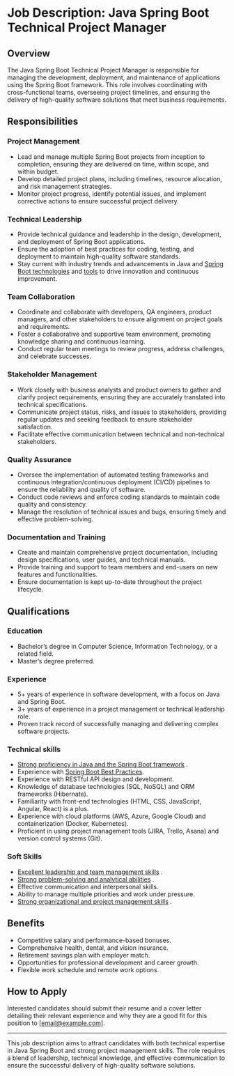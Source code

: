 # Job Description: Java Spring Boot Technical Project Manager

## Overview

The Java Spring Boot Technical Project Manager is responsible for managing the
development, deployment, and maintenance of applications using the Spring Boot framework.
This role involves coordinating with cross-functional teams, overseeing project timelines,
and ensuring the delivery of high-quality software solutions that meet business
requirements.

## Responsibilities

### Project Management

- Lead and manage multiple Spring Boot projects from inception to completion, ensuring
  they are delivered on time, within scope, and within budget.
- Develop detailed project plans, including timelines, resource allocation, and risk
  management strategies.
- Monitor project progress, identify potential issues, and implement corrective actions to
  ensure successful project delivery.

### Technical Leadership

- Provide technical guidance and leadership in the design, development, and deployment of
  Spring Boot applications.
- Ensure the adoption of best practices for coding, testing, and deployment to maintain
  high-quality software standards.
- Stay current with industry trends and advancements in Java and [Spring Boot 
  technologies](Spring-Boot-technologies.md)
  and [tools](best-Spring-Boot-tools.md) to drive innovation and continuous improvement.

### Team Collaboration

- Coordinate and collaborate with developers, QA engineers, product managers, and other
  stakeholders to ensure alignment on project goals and requirements.
- Foster a collaborative and supportive team environment, promoting knowledge sharing and
  continuous learning.
- Conduct regular team meetings to review progress, address challenges, and celebrate
  successes.

### Stakeholder Management

- Work closely with business analysts and product owners to gather and clarify project
  requirements, ensuring they are accurately translated into technical specifications.
- Communicate project status, risks, and issues to stakeholders, providing regular updates
  and seeking feedback to ensure stakeholder satisfaction.
- Facilitate effective communication between technical and non-technical stakeholders.

### Quality Assurance

- Oversee the implementation of automated testing frameworks and continuous
  integration/continuous deployment (CI/CD) pipelines to ensure the reliability and
  quality of software.
- Conduct code reviews and enforce coding standards to maintain code quality and
  consistency.
- Manage the resolution of technical issues and bugs, ensuring timely and effective
  problem-solving.

### Documentation and Training

- Create and maintain comprehensive project documentation, including design
  specifications, user guides, and technical manuals.
- Provide training and support to team members and end-users on new features and
  functionalities.
- Ensure documentation is kept up-to-date throughout the project lifecycle.

## Qualifications

### Education

- Bachelor’s degree in Computer Science, Information Technology, or a related field.
- Master’s degree preferred.

### Experience

- 5+ years of experience in software development, with a focus on Java and Spring Boot.
- 3+ years of experience in a project management or technical leadership role.
- Proven track record of successfully managing and delivering complex software projects.

### Technical skills

- [Strong proficiency in Java and the Spring Boot framework](Strongly-proficient-in-Java-and-Spring-Boot-framework.md)
  .
- Experience with [Spring Boot Best Practices](Spring-Boot-Best-Practices.md). 
- Experience with RESTful API design and development.
- Knowledge of database technologies (SQL, NoSQL) and ORM frameworks (Hibernate).
- Familiarity with front-end technologies (HTML, CSS, JavaScript, Angular, React) is a
  plus.
- Experience with cloud platforms (AWS, Azure, Google Cloud) and containerization (Docker,
  Kubernetes).
- Proficient in using project management tools (JIRA, Trello, Asana) and version control
  systems (Git).

### Soft Skills

- [Excellent leadership and team management skills](Excellent-leadership-and-team-management-skills.md)
  .
- [Strong problem-solving and analytical abilities](strong-problem-solving-and-analytical-abilities.md)
  .
- Effective communication and interpersonal skills.
- Ability to manage multiple priorities and work under pressure.
- [Strong organizational and project management skills](organizational-and-project-management-skills.md)
  .

## Benefits

- Competitive salary and performance-based bonuses.
- Comprehensive health, dental, and vision insurance.
- Retirement savings plan with employer match.
- Opportunities for professional development and career growth.
- Flexible work schedule and remote work options.

## How to Apply

Interested candidates should submit their resume and a cover letter detailing their
relevant experience and why they are a good fit for this position to [email@example.com].

---

This job description aims to attract candidates with both technical expertise in Java
Spring Boot and strong project management skills. The role requires a blend of leadership,
technical knowledge, and effective communication to ensure the successful delivery of
high-quality software solutions.
